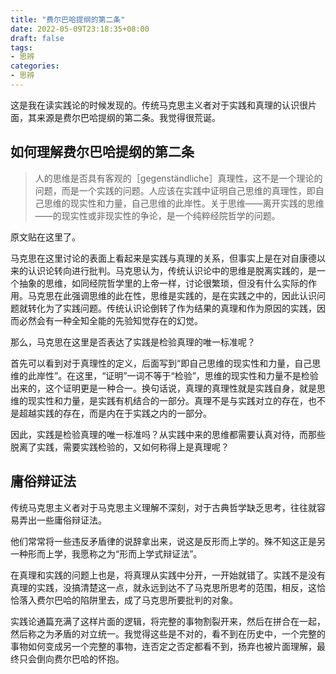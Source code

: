 ```yaml
---
title: "费尔巴哈提纲的第二条"
date: 2022-05-09T23:18:35+08:00
draft: false
tags:
- 思辨
categories:
- 思辨
---
```


这是我在读实践论的时候发现的。传统马克思主义者对于实践和真理的认识很片面，其来源是费尔巴哈提纲的第二条。我觉得很荒诞。

## 如何理解费尔巴哈提纲的第二条

> 人的思维是否具有客观的［gegenständliche］真理性，这不是一个理论的问题，而是一个实践的问题。人应该在实践中证明自己思维的真理性，即自己思维的现实性和力量，自己思维的此岸性。关于思维——离开实践的思维——的现实性或非现实性的争论，是一个纯粹经院哲学的问题。

原文贴在这里了。

马克思在这里讨论的表面上看起来是实践与真理的关系，但事实上是在对自康德以来的认识论转向进行批判。马克思认为，传统认识论中的思维是脱离实践的，是一个抽象的思维，如同经院哲学里的上帝一样，讨论很繁琐，但没有什么实际的作用。马克思在此强调思维的此在性，思维是实践的，是在实践之中的，因此认识问题就转化为了实践问题。传统认识论倒转了作为结果的真理和作为原因的实践，因而必然会有一种全知全能的先验知觉存在的幻觉。

那么，马克思在这里是否表达了实践是检验真理的唯一标准呢？

首先可以看到对于真理性的定义，后面写到“即自己思维的现实性和力量，自己思维的此岸性”。在这里，“证明”一词不等于“检验”，思维的现实性和力量不是检验出来的，这个证明更是一种合一。换句话说，真理的真理性就是实践自身，就是思维的现实性和力量，是实践有机结合的一部分。真理不是与实践对立的存在，也不是超越实践的存在，而是内在于实践之内的一部分。

因此，实践是检验真理的唯一标准吗？从实践中来的思维都需要认真对待，而那些脱离了实践，需要实践检验的，又如何称得上是真理呢？

## 庸俗辩证法

传统马克思主义者对于马克思主义理解不深刻，对于古典哲学缺乏思考，往往就容易弄出一些庸俗辩证法。

他们常常将一些违反矛盾律的说辞拿出来，说这是反形而上学的。殊不知这正是另一种形而上学，我愿称之为“形而上学式辩证法”。

在真理和实践的问题上也是，将真理从实践中分开，一开始就错了。实践不是没有真理的实践，没搞清楚这一点，就永远到达不了马克思所思考的范围，相反，这恰恰落入费尔巴哈的陷阱里去，成了马克思所要批判的对象。

实践论通篇充满了这样片面的逻辑，将完整的事物割裂开来，然后在拼合在一起，然后称之为矛盾的对立统一。我觉得这些是不对的，看不到在历史中，一个完整的事物如何变成另一个完整的事物，连否定之否定都看不到，扬弃也被片面理解，最终只会倒向费尔巴哈的怀抱。
